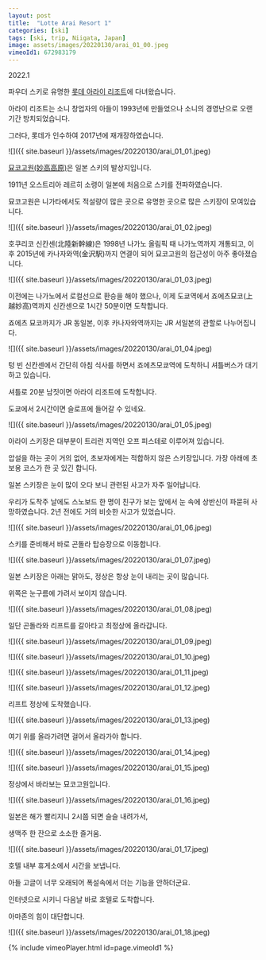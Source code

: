 ```yaml
---
layout: post
title:  "Lotte Arai Resort 1"
categories: [ski]
tags: [ski, trip, Niigata, Japan]
image: assets/images/20220130/arai_01_00.jpeg
vimeoId1: 672983179
---
```


2022.1

파우더 스키로 유명한 [롯데 아라이 리조트][arai1]에 다녀왔습니다.

아라이 리조트는 소니 창업자의 아들이 1993년에 만들었으나 소니의 경영난으로 오랜기간 방치되었습니다.

그러다, 롯데가 인수하여 2017년에 재개장하였습니다.

![]({{ site.baseurl }}/assets/images/20220130/arai_01_01.jpeg)

[묘코고원(妙高高原)][myoko1]은 일본 스키의 발상지입니다. 

1911년 오스트리아 레르히 소령이 일본에 처음으로 스키를 전파하였습니다.

묘코고원은 니가타에서도 적설량이 많은 곳으로 유명한 곳으로 많은 스키장이 모여있습니다.

![]({{ site.baseurl }}/assets/images/20220130/arai_01_02.jpeg)


호쿠리코 신칸센(北陸新幹線)은 1998년 나가노 올림픽 때 나가노역까지 개통되고, 
이후 2015년에 카나자와역(金沢駅)까지 연결이 되어 묘코고원의 접근성이 아주 좋아졌습니다.

![]({{ site.baseurl }}/assets/images/20220130/arai_01_03.jpeg)

이전에는 나가노에서 로컬선으로 환승을 해야 했으나,
이제 도쿄역에서 죠에츠묘코(上越妙高)역까지 신칸센으로 1시간 50분이면 도착합니다. 

죠에츠 묘코까지가 JR 동일본, 이후 카나자와역까지는 JR 서일본의 관할로 나누어집니다.

![]({{ site.baseurl }}/assets/images/20220130/arai_01_04.jpeg)

텅 빈 신칸센에서 간단히 아침 식사를 하면서 죠에츠모쿄역에 도착하니 셔틀버스가 대기하고 있습니다.

셔틀로 20분 남짓이면 아라이 리조트에 도착합니다. 

도쿄에서 2시간이면 슬로프에 들어갈 수 있네요.

![]({{ site.baseurl }}/assets/images/20220130/arai_01_05.jpeg)

아라이 스키장은 대부분이 트리런 지역인 오프 피스테로 이루어져 있습니다. 

압설을 하는 곳이 거의 없어, 초보자에게는 적합하지 않은 스키장입니다. 가장 아래에 초보용 코스가 한 곳 있긴 합니다.

일본 스키장은 눈이 많이 오다 보니 관련된 사고가 자주 일어납니다.

우리가 도착주 날에도 스노보드 한 명이 친구가 보는 앞에서 눈 속에 상반신이 파묻혀 사망하였습니다.
2년 전에도 거의 비슷한 사고가 있었습니다.

![]({{ site.baseurl }}/assets/images/20220130/arai_01_06.jpeg)

스키를 준비해서 바로 곤돌라 탑승장으로 이동합니다.

![]({{ site.baseurl }}/assets/images/20220130/arai_01_07.jpeg)

일본 스키장은 아래는 맑아도, 정상은 항상 눈이 내리는 곳이 많습니다.

위쪽은 눈구름에 가려서 보이지 않습니다.

![]({{ site.baseurl }}/assets/images/20220130/arai_01_08.jpeg)

일단 곤돌라와 리프트를 갈아타고 최정상에 올라갑니다.

![]({{ site.baseurl }}/assets/images/20220130/arai_01_09.jpeg)

![]({{ site.baseurl }}/assets/images/20220130/arai_01_10.jpeg)

![]({{ site.baseurl }}/assets/images/20220130/arai_01_11.jpeg)

![]({{ site.baseurl }}/assets/images/20220130/arai_01_12.jpeg)

리프트 정상에 도착했습니다.

![]({{ site.baseurl }}/assets/images/20220130/arai_01_13.jpeg)

여기 위를 올라가려면 걸어서 올라가야 합니다.

![]({{ site.baseurl }}/assets/images/20220130/arai_01_14.jpeg)

![]({{ site.baseurl }}/assets/images/20220130/arai_01_15.jpeg)

정상에서 바라보는 묘코고원입니다.

![]({{ site.baseurl }}/assets/images/20220130/arai_01_16.jpeg)

일본은 해가 빨리지니 2시쯤 되면 슬슬 내려가서,

생맥주 한 잔으로 소소한 즐거움.

![]({{ site.baseurl }}/assets/images/20220130/arai_01_17.jpeg)

호텔 내부 휴게소에서 시간을 보냅니다.

아들 고글이 너무 오래되어 폭설속에서 더는 기능을 안하더군요.

인터넷으로 시키니 다음날 바로 호텔로 도착합니다.

아마존의 힘이 대단합니다.

![]({{ site.baseurl }}/assets/images/20220130/arai_01_18.jpeg)

{% include vimeoPlayer.html id=page.vimeoId1 %}


[arai1]: https://www.lottehotel.com/arai-resort/en.html

[myoko1]: https://myokotourism.com